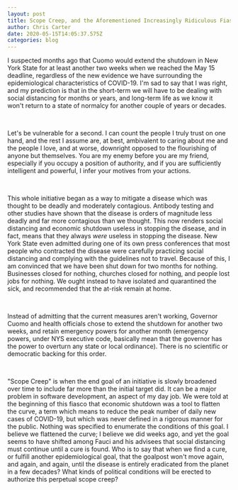 ```yaml
---
layout: post
title: Scope Creep, and the Aforementioned Increasingly Ridiculous Fiasco
author: Chris Carter
date: 2020-05-15T14:05:37.575Z
categories: blog
---
```

I suspected months ago that Cuomo would extend the shutdown in New York State for at least another two weeks when we reached the May 15 deadline, regardless of the new evidence we have surrounding the epidemiological characteristics of COVID-19. I'm sad to say that I was right, and my prediction is that in the short-term we will have to be dealing with social distancing for months or years, and long-term life as we know it won't return to a state of normalcy for another couple of years or decades. 

<br>

Let's be vulnerable for a second. I can count the people I truly trust on one hand, and the rest I assume are, at best, ambivalent to caring about me and the people I love, and at worse, downright opposed to the flourishing of anyone but themselves. You are my enemy before you are my friend, especially if you occupy a position of authority, and if you are sufficiently intelligent and powerful, I infer your motives from your actions. 

<br>

This whole initiative began as a way to mitigate a disease which was thought to be deadly and moderately contagious. Antibody testing and other studies have shown that the disease is orders of magnitude less deadly and far more contagious than we thought. This now renders social distancing and economic shutdown useless in stopping the disease, and in fact, means that they always *were* useless in stopping the disease. New York State even admitted during one of its own press conferences that most people who contracted the disease were carefully practicing social distancing and complying with the guidelines not to travel. Because of this, I am convinced that we have been shut down for two months for nothing. Businesses closed for nothing, churches closed for nothing, and people lost jobs for nothing. We ought instead to have isolated and quarantined the sick, and recommended that the at-risk remain at home. 

<br>

Instead of admitting that the current measures aren't working, Governor Cuomo and health officials chose to extend the shutdown for another two weeks, and retain emergency powers for another month (emergency powers, under NYS executive code, basically mean that the governor has the power to overturn any state or local ordinance). There is no scientific or democratic backing for this order. 

<br>

"Scope Creep" is when the end goal of an initiative is slowly broadened over time to include far more than the initial target did. It can be a major problem in software development, an aspect of my day job. We were told at the beginning of this fiasco that economic shutdown was a tool to flatten the curve, a term which means to reduce the peak number of daily new cases of COVID-19, but which was never defined in a rigorous manner for the public. Nothing was specified to enumerate the conditions of this goal. I believe we flattened the curve; I believe we did weeks ago, and yet the goal seems to have shifted among Fauci and his advisees that social distancing must continue until a cure is found. Who is to say that when we find a cure, or fulfill another epidemiological goal, that the goalpost won't move again, and again, and again, until the disease is entirely eradicated from the planet in a few decades? What kinds of political conditions will be erected to authorize this perpetual scope creep?